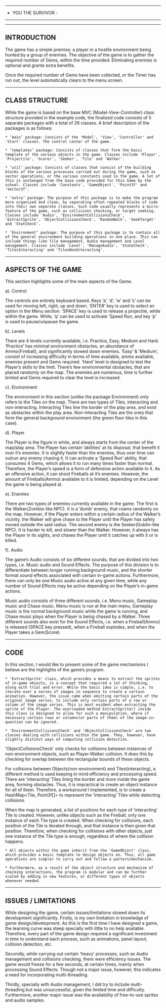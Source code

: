 --------------------
- YOU THE SURVIVOR -
--------------------

------------------------------
INTRODUCTION
------------------------------

The game has a simple premise; a player in a hostile environment being hunted by a group of enemies. The objective of the game is to gather the required number of Gems, within the time provided. Eliminating enemies is optional and grants extra benefits.

Once the required number of Gems have been collected, or the Timer has run out, the level automatically clears to the menu screen.

------------------------------
CLASS STRUCTURE
------------------------------

While the game is based on the base MVC (Model-View-Controller) class structure provided in the example code, the finalized code consists of 5 separate packages with a total of 26 classes. A brief description of the packages is as follows:

	* ’main’ package: Consists of the 'Model', 'View', 'Controller' and 'Start' classes. The control center of the game.

	* ’templates’ package: Consists of classes that form the basic template of the various objects in the game. Classes include 'Player', 'Projectile', 'Scorer', 'Seeker', 'Tile' and 'Walker'.

	* ’util’ package: Consists of classes that consist of the building blocks of the various processes carried out during the game, such as vector operations, or the various constants used in the game. A lot of this is unchanged from the base code provided for this Game by the school. Classes include 'Constants', 'GameObject', 'Point3f' and 'Vector3f'.

	* ’extra’ package: The purpose of this package is to make the program more organized and clean, by separating often repeated blocks of code into their own separate classes. Such code usually represents a micro-feature of the game, such as collisions checking, or target seeking. Classes include 'Audio', 'EnvironmentCollisionsCheck', 'ExtractSprite', 'ObjectCollisionsCheck', 'RandomWalk', 'SeekTarget' and 'StatCheck'.

	* ’Environment’ package: The purpose of this package is to contain all of the general environment building operations in one place. This can include things like Tile management, Audio management and Level management. Classes include 'Level', 'ManageAudio', 'StateCheck', 'TilesInteracting' and 'TilesNonInteracting'.

------------------------------
ASPECTS OF THE GAME
------------------------------

This section highlights some of the main aspects of the Game.

a). Control

The controls are entirely keyboard based. Keys ’a’, ’d’, ’w’ and ’s’ can be used for moving left, right, up and down.
’ENTER’ key is used to select an option in the Menu section.
’SPACE’ key is used to release a projectile, while within the game. While, ’q’ can be used to activate ’Speed Run, and key ’p’ is used to pause/unpause the game.

b). Levels

There are 4 levels currently available, i.e. Practice, Easy, Medium and Hard.
’Practice’ has minimal environment obstacles, an abundance of Ammo(Fireball), and significantly slowed down enemies.
’Easy’ & ’Medium’, consist of increasing difficulty in terms of time available, ammo available, enemies present and Gems required.
’Hard’ level is designed to test the Player’s skills to the limit. There’s few environmental obstacles, that are placed randomly on the map. The enemies are numerous, time is further limited and Gems required to clear the level is increased.

c). Environment

The environment in this section (unlike the package Environment) only refers to the Tiles on the map. There are two types of Tiles, interacting and non-interacting.
Interacting Tiles line the border of the play area, and exist as obstacles within the play area.
Non-Interacting Tiles are the ones that form the general background environment (the green floor tiles in this case).

d). Player

The Player is the figure in white, and always starts from the center of the map/play area. The Player has certain ’abilities’ at its disposal, that benefit it over it’s enemies. It is slightly faster than the enemies, thus over time can outrun any enemy chasing it. It can activate a ’Speed Run’ ability, that consumes 4 Gems, which allows it to run many times faster than normal. Therefore, the Player’s speed is a form of defensive action available to it. As an offensive action, it can shoot Fireballs at it’s enemies. However, the amount of Fireballs(Ammo) available to it is limited, depending on the Level the game is being played at.

e). Enemies

There are two types of enemies currently available in the game. The first is the Walker(Zombie-like NPC). It is a ’dumb’ enemy, that roams randomly on the map. However, if the Player enters within a certain radius of the Walker’s vicinity, the Walker will give chase to the Player until the Player has safely moved outside the said radius.
The second enemy is the Seeker(Goblin-like NPC). It is harder to kill, and slower than the Walker. However, it always has the Player in its sights, and chases the Player until it catches up with it or is killed.

f). Audio

The game’s Audio consists of six different sounds, that are divided into two types, i.e. Music audio and Sound Effects. The purpose of this division is to differentiate between longer running background music, and the shorter format sound effects associated with certain in-game actions. Furthermore, there can only be one Music audio active at any given time, while any number of Sound Effects may be active depending on the Player’s in-game actions.

Music audio consists of three different sounds, i.e. Menu music, Gameplay music and Chase music. Menu music is run at the main menu, Gameplay music is the normal background music while the game is running, and Chase music plays when the Player is being chased by a Walker.
Three different sounds also exist for the Sound Effects, i.e. when a Fireball(Ammo) is released (SPACE key pressed), when a Fireball explodes, and when the Player takes a Gem(Score).

------------------------------
CODE
------------------------------

In this section, I would like to present some of the game mechanisms I believe are the highlights of the game’s program.

	* 'ExtractSprite' class, which provides a means to extract the sprites of in-game objects, is a concept that required a lot of thinking, along with trial and error. While the basic idea is simple, i.e. to iterate over a series of images in sequence to create a certain animation. However, the issue came when omitting certain parts of the original image series, to include only certain parts of a row or column of the image series. This is most evident when extracting the sprite of the Player. The overloaded method ExtractSprite() inside this class is designed to allow for such a manipulation, where if necessary certain rows or columns(or parts of them) of the image-in-question can be ignored.

	* 'EnvironmentCollisionsCheck' and 'ObjectCollisionsCheck' are two classes dealing with collisions within the game. They, however, have slightly distinct ways of computing collision detection.

'ObjectCollisionsCheck' only checks for collisions between instances of non-environment objects, such as
Player-Walker collision. It does this by checking for overlap between the rectangular bounds of these objects.

For collisions between Objects(non-environment) and Tiles(interacting), a different method is used keeping in mind efficiency and processing speed. There are ’interacting’ Tiles lining the border and more inside the game area, forming obstacles. Thus, it is impractical to create an object instance for all of them. Therefore, a workaround I implemented, is to create a HashMap<Tile, Point3f[]> to represent the ’interacting’ Tiles while detecting collisions.

When the map is generated, a list of positions for each type of ’interacting’ Tile is created. However,
unlike objects such as the Fireball, only one instance of each Tile type is created. When checking for collisions, each position of the Tile is iterated through, and that instance is then given that position. Therefore, when checking for collisions with other objects, just one instance of the Tile type is enough, regardless of where the collision happens.

	* All objects within the game inherit from the 'GameObject' class, which provides a basic template to design objects on. Thus, all game operations are simpler to carry out and follow a pattern/mechanism.

	* Furthermore, as a result of the object structure and mechanism of checking interactions, the program is modular and can be further scaled by adding in new features, or different types of objects whenever needed.

------------------------------
ISSUES / LIMITATIONS
------------------------------

While designing the game, certain issues/limitations slowed down its development significantly. Firstly, is my own limitation in knowledge of game design/development. As this is the first time I have designed a game, the learning curve was steep specially with little to no help available. Therefore, every part of the game design required a significant investment in time to understand each process, such as animations, panel layout, collision detection, etc.

Secondly, while carrying out certain ’heavy’ processes, such as Audio management and collisions checking, there were efficiency issues. The game would freeze for a few seconds, at certain times, mainly when processing Sound Effects. Though not a major issue, however, this indicates a need for incorporating multi-threading.

Thirdly, specially with Audio management, I did try to include multi-threading but was unsuccessful, given the limited time and difficulty. Furthermore, another major issue was the availability of free-to-use sprites and audio samples.



